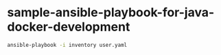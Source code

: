 # sample-ansible-playbook-for-java-docker-development
```bash
ansible-playbook -i inventory user.yaml
```
